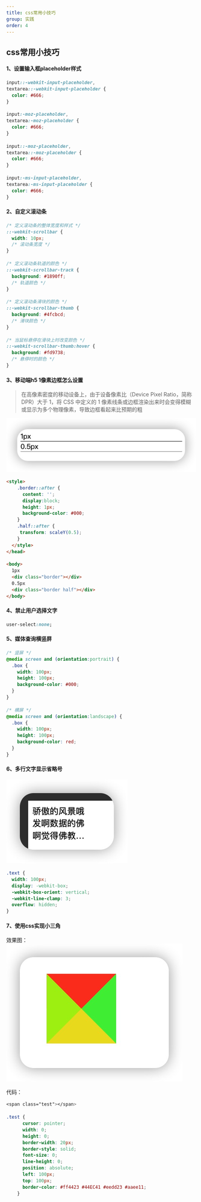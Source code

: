 ```yaml
---
title: css常用小技巧
group: 实践
order: 4
---
```


## css常用小技巧

#### 1、设置输入框placeholder样式

```css
input::-webkit-input-placeholder,
textarea::-webkit-input-placeholder {
  color: #666;
}

input:-moz-placeholder,
textarea:-moz-placeholder {
  color: #666;
}

input::-moz-placeholder,
textarea::-moz-placeholder {
  color: #666;
}

input:-ms-input-placeholder,
textarea:-ms-input-placeholder {
  color: #666;
}
```

#### 2、自定义滚动条

```css
/* 定义滚动条的整体宽度和样式 */
::-webkit-scrollbar {
  width: 10px;
  /* 滚动条宽度 */
}

/* 定义滚动条轨道的颜色 */
::-webkit-scrollbar-track {
  background: #1890ff;
  /* 轨道颜色 */
}

/* 定义滚动条滑块的颜色 */
::-webkit-scrollbar-thumb {
  background: #4fcbcd;
  /* 滑块颜色 */
}

/* 当鼠标悬停在滑块上时改变颜色 */
::-webkit-scrollbar-thumb:hover {
  background: #fd9738;
  /* 悬停时的颜色 */
}
```

#### 3、移动端h5 1像素边框怎么设置

> 在高像素密度的移动设备上，由于设备像素比（Device Pixel Ratio，简称 DPR）大于 1，将 CSS 中定义的 1 像素线条或边框渲染出来时会变得模糊或显示为多个物理像素，导致边框看起来比预期的粗

![](./image/1.jpg)

```html
<style>
    .border::after {
      content: '';
      display:block;
      height: 1px;
      background-color: #000;
    }
    .half::after {
     transform: scaleY(0.5);
    }
  </style>
</head>

<body>
  1px
  <div class="border"></div>
  0.5px
  <div class="border half"></div>
</body>
```

#### 4、禁止用户选择文字

```css
user-select:none;
```

#### 5、媒体查询横竖屏

```css
/* 竖屏 */
@media screen and (orientation:portrait) {
  .box {
    width: 100px;
    height: 100px;
    background-color: #000;
  }
}

/* 横屏 */
@media screen and (orientation:landscape) {
  .box {
    width: 100px;
    height: 100px;
    background-color: red;
  }
}
```
#### 6、多行文字显示省略号

![](./image/2.jpg)

```css
.text {
  width: 100px;
  display: -webkit-box;
  -webkit-box-orient: vertical;
  -webkit-line-clamp: 3;
  overflow: hidden;
}
```

#### 7、使用css实现小三角

效果图：
![](./image/3.jpg)

代码：

```css
<span class="test"></span>

.test {
      cursor: pointer;
      width: 0;
      height: 0;
      border-width: 20px;
      border-style: solid;
      font-size: 0;
      line-height: 0;
      position: absolute;
      left: 100px;
      top: 100px;
      border-color: #ff4423 #44EC41 #eedd23 #aaee11;
    }
    
```
